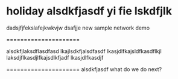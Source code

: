 holiday
alsdkfjasdf
yi fie
lskdfjlk
=====================



dadsjfjfekslafejkwkvjw
dsafjje
new sample
network demo


=====================

alsdkfjlaksdflasdfasd
lkajlsdkfjalsdfasdf
lkasjdlfkajsldfkasdflkjl
laksdjflkasdjlfkajsdlkfjadf
lkasjdlfkasdjf






=====================
alsdkfjasdf
what do we do next?
